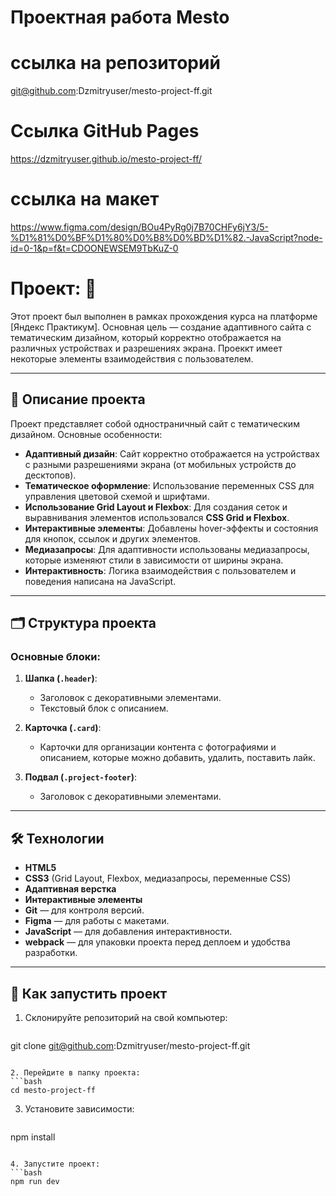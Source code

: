 # Проектная работа Mesto


# ссылка на репозиторий
git@github.com:Dzmitryuser/mesto-project-ff.git

# Ссылка GitHub Pages
https://dzmitryuser.github.io/mesto-project-ff/

# ссылка на макет

https://www.figma.com/design/BOu4PyRg0j7B70CHFy6jY3/5-%D1%81%D0%BF%D1%80%D0%B8%D0%BD%D1%82.-JavaScript?node-id=0-1&p=f&t=CDOONEWSEM9TbKuZ-0

# Проект: 🎨

Этот проект был выполнен в рамках прохождения курса на платформе [Яндекс Практикум]. Основная цель — создание адаптивного сайта с тематическим дизайном, который корректно отображается на различных устройствах и разрешениях экрана. Проеккт имеет некоторые элементы взаимодействия с пользователем.

---

## 📝 Описание проекта

Проект представляет собой одностраничный сайт с тематическим дизайном. Основные особенности:

- **Адаптивный дизайн**: Сайт корректно отображается на устройствах с разными разрешениями экрана (от мобильных устройств до десктопов).
- **Тематическое оформление**: Использование переменных CSS для управления цветовой схемой и шрифтами.
- **Использование Grid Layout и Flexbox**: Для создания сеток и выравнивания элементов использовался **CSS Grid и Flexbox**.
- **Интерактивные элементы**: Добавлены hover-эффекты и состояния для кнопок, ссылок и других элементов.
- **Медиазапросы**: Для адаптивности использованы медиазапросы, которые изменяют стили в зависимости от ширины экрана.
- **Интерактивность**: Логика взаимодействия с пользователем и поведения написана на JavaScript.

---

## 🗂 Структура проекта

### Основные блоки:

1. **Шапка (`.header`)**:

   - Заголовок с декоративными элементами.
   - Текстовый блок с описанием.

3. **Карточка (`.card`)**:

   - Карточки для организации контента с фотографиями и описанием, которые можно добавить, удалить, поставить лайк.

4. **Подвал (`.project-footer`)**:
   - Заголовок с декоративными элементами.

---

## 🛠 Технологии

- **HTML5**
- **CSS3** (Grid Layout, Flexbox, медиазапросы, переменные CSS)
- **Адаптивная верстка**
- **Интерактивные элементы**
- **Git** — для контроля версий.
- **Figma** — для работы с макетами.
- **JavaScript** — для добавления интерактивности.
- **webpack** — для упаковки проекта перед деплоем и удобства разработки.

---

## 🚀 Как запустить проект

1. Склонируйте репозиторий на свой компьютер:
   ```bash
git clone git@github.com:Dzmitryuser/mesto-project-ff.git
   ```

2. Перейдите в папку проекта:
   ```bash
cd mesto-project-ff
   ```

3. Установите зависимости:
   ```bash
npm install
   ```

4. Запустите проект:
   ```bash
npm run dev
   ```